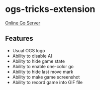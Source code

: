 # ogs-tricks-extension

<a href="https://online-go.com">Online Go Server</a>

## Features

- Usual OGS logo
- Ability to disable AI
- Ability to hide game state
- Ability to enable one-color go
- Ability to hide last move mark
- Ability to make game screenshot
- Ability to record game into GIF file
